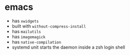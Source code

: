 # emacs

- has `xwidgets`
- built with `without-compress-install`
- has `mailutils`
- has `imagemagick`
- has `native-compilation`
- systemd unit starts the daemon inside a zsh login shell
